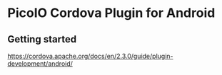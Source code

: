 # PicoIO Cordova Plugin for Android

## Getting started
https://cordova.apache.org/docs/en/2.3.0/guide/plugin-development/android/